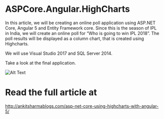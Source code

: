 # ASPCore.Angular.HighCharts
In this article, we will be creating an online poll application using ASP.NET Core, Angular 5 and Entity Framework core. Since this is the season of IPL in India, we will create an online poll for “Who is going to win IPL 2018”. The poll results will be displayed as a column chart, that is created using Highcharts.

We will use Visual Studio 2017 and SQL Server 2014.

Take a look at the final application.

![Alt Text](https://i0.wp.com/ankitsharmablogs.com/wp-content/uploads/2018/05/Recording_2.gif)
# Read the full article at

http://ankitsharmablogs.com/asp-net-core-using-highcharts-with-angular-5/
